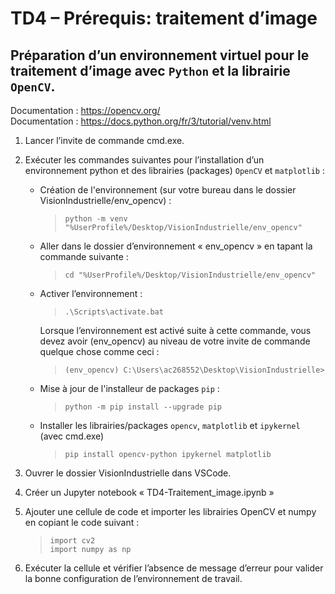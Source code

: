 # TD4 – Prérequis: traitement d’image

## Préparation d’un environnement virtuel pour le traitement d’image avec ```Python``` et la librairie ```OpenCV```.

Documentation : https://opencv.org/  
Documentation : https://docs.python.org/fr/3/tutorial/venv.html  

1.	Lancer l’invite de commande cmd.exe.
3.	Exécuter les commandes suivantes pour l’installation d’un environnement python et des librairies (packages) ```OpenCV``` et ```matplotlib``` :

    - Création de l'environnement (sur votre bureau dans le dossier VisionIndustrielle/env_opencv) :
        > ```python -m venv "%UserProfile%/Desktop/VisionIndustrielle/env_opencv"```

    - Aller dans le dossier d’environnement « env_opencv » en tapant la commande suivante :  
        > ```cd "%UserProfile%/Desktop/VisionIndustrielle/env_opencv"```

    - Activer l’environnement :  
        > ```.\Scripts\activate.bat```  

        Lorsque l’environnement est activé suite à cette commande, vous devez avoir (env_opencv) au niveau de votre invite de commande quelque chose comme ceci : 
        > ```(env_opencv) C:\Users\ac268552\Desktop\VisionIndustrielle> ```
    
    - Mise à jour de l'installeur de packages ```pip``` : 
        > ```python -m pip install --upgrade pip``` 

    - Installer les librairies/packages ```opencv```, ```matplotlib``` et ```ipykernel``` (avec cmd.exe)
        > ```pip install opencv-python ipykernel matplotlib```  

4.	Ouvrer le dossier VisionIndustrielle dans VSCode.
5.	Créer un Jupyter notebook « TD4-Traitement_image.ipynb »
6.	Ajouter une cellule de code et importer les librairies OpenCV et numpy en copiant le code suivant :
    > ```import cv2```  
    > ```import numpy as np```

7.	Exécuter la cellule et vérifier l’absence de message d’erreur pour valider la bonne configuration de l’environnement de travail.
